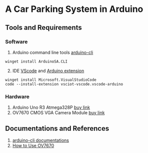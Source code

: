 # A Car Parking System in Arduino

## Tools and Requirements
### Software
1. Arduino command line tools [arduino-cli](https://github.com/arduino/arduino-cli)
```
winget install ArduinoSA.CLI
```
2. IDE [VScode](https://code.visualstudio.com/) and [Arduino extension](https://github.com/microsoft/vscode-arduino)
```
winget install Microsoft.VisualStudioCode
code --install-extension vsciot-vscode.vscode-arduino
```
### Hardware
1. Arduino Uno R3 Atmega328P [buy link](https://chotroihn.vn/kit-arduino-uno-r3-atmega328p-cam-k1b3-1-33g)
2. OV7670 CMOS VGA Camera Module [buy link](https://chotroihn.vn/camera-ov7670-no-fifo)

## Documentations and References
1. [arduino-cli documentations](https://arduino.github.io/arduino-cli)
2. [How to Use OV7670](https://circuitdigest.com/microcontroller-projects/how-to-use-ov7670-camera-module-with-arduino)